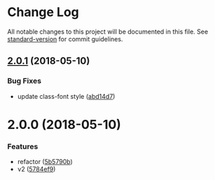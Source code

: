 # Change Log

All notable changes to this project will be documented in this file. See [standard-version](https://github.com/conventional-changelog/standard-version) for commit guidelines.

<a name="2.0.1"></a>
## [2.0.1](https://github.com/fjc0k/vue-iconfont/compare/v2.0.0...v2.0.1) (2018-05-10)


### Bug Fixes

* update class-font style ([abd14d7](https://github.com/fjc0k/vue-iconfont/commit/abd14d7))



<a name="2.0.0"></a>
# 2.0.0 (2018-05-10)


### Features

* refactor ([5b5790b](https://github.com/fjc0k/vue-iconfont/commit/5b5790b))
* v2 ([5784ef9](https://github.com/fjc0k/vue-iconfont/commit/5784ef9))
